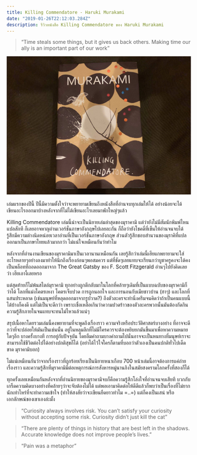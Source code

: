 ```yaml
---
title: Killing Commendatore - Haruki Murakami
date: "2019-01-26T22:12:03.284Z"
description: รีวิวหนังสือ Killing Commendatore ของ Haruki Murakami
---
```


>“Time steals some things, but it gives us back others. Making time our ally is an important part of our work”

![logo](./cover.jpg)

เล่มแรกของปีนี้ ปีนี้มีความตั้งใจว่าจะพยายามเขียนถึงหนังสือที่อ่านจบทุกเล่มให้ได้ อย่างน้อยจะได้เขียนอะไรออกมาบ้างหลังจากที่ไม่ได้เขียนอะไรเลยมาพักใหญ่ๆแล้ว
 

Killing Commendatore  เล่มนี้น่าจะเป็นนิยายเล่มล่าสุดของมุราคามิ แต่ว่ายังไม่มีสัมนักพิมพ์ไหนแปลสักที ก็เลยอาจหาญอ่านเวอร์ชั่นภาษาอังกฤษไปเลยละกัน ก็ถือว่ายังโชคดี่ที่เข็นให้อ่านจนจบได้ รู้สึกมีความต่างนิดหน่อยเวลาอ่านที่เป็นเวอร์ชั่นภาษาอังกฤษ ส่วนตัวรู้สึกชอบสำนวนของมุราคิที่แปลออกมาเป็นภาษาไทยแล้วมากกว่า ไม่แน่ใจเหมือนกันว่าทำไม

หลังจากที่อ่านงานเขียนของมุราคามิมาเป็นเวลานานเหมือนกัน เลยรู้สึกว่าเล่มนี้เฮียแกพยายามจะใส่อะไรหลายๆอย่างลงมาทำให้นึกถึงเรื่องก่อนๆพอสมควร แต่ที่ชัดๆเลยแทบจะเรียนกว่าบูชาครูคงจะได้คงเป็นพล็อทที่ถอดออกมาจาก The Great Gatsby ของ F. Scott Fitzgerald อ่านๆไปยังคิดเลยว่า เฮียเอางี้เลยหรอ

แต่สุดท้ายก็ไม่พ้นสไตล์มุราคามิ ทุกอย่างถูกตีกลับมาในโลกที่คล้ายๆเดิมที่เป็นแบบฉบับของมุราคามิก็ว่าได้ โลกที่แม่งโคตรเหงา โคตรเจ็บปวด การถูกนอกใจ และการนอนกับเมียชาวบ้าน (ฮาๆ)  และโลกที่แสนประหลาด (เช่นมนุษย์ที่หลุดออกมาจากรูปวาด?) ถึงตัวละครจะทำนิ่งครึมจนคิดว่าถ้าเป็นคนแบบนี้ได้บ้างก็คงดี แต่ไม่เป็นจะดีกว่า เพราะเชื่อเหลือเกินว่าความปวดร้าวของตัวละครพวกนั้นมันต้องกัดกินความรู้สึกภายในจนแทบจะทนไม่ไหวแล้วแน่ๆ

สรุปเนื้อหาโดยรวมเล่มนี้คงพยายามที่จะพูดถึงเรื่องราว ความจริงหรือประวัติศาสตร์บางอย่าง ที่อาจจะดีกว่าที่จะปล่อยให้มันเป็นเช่นนั้น อยู่ในหลุมลึกที่ไม่มีใครควรจะต้องหยิบยกมันขึ้นมาเพื่อหาความหมายใดๆอีก บางครั้งบางที การอยู่กับปัจจุบัน โดยลืมคำถามบางคำถามไปนั่นอาจจะเป็นหนทางที่มนุษย์เราจะสามารถใช้ชีวิตต่อไปได้อย่างปกติสุขก็ได้ (อย่าได้ไว้ใจใครก็ตามที่บอกว่าตัวเองเป็นคนปกติทั่วไปเด็ดขาด มุราคามิบอก) 

ไม่แน่เหมือนกันว่าจากเรื่องราวที่ถูกร้อยเรียงเป็นนิยายหนาเกือบ 700 หน้าเล่มนี้อาจต้องการแค่ถ่ายเรื่องราว และความรู้สึกที่มุราคามิมีต่อเหตุการณ์การสังหารหมู่นานกิงในสมัยสงครามโลกครั้งที่สองก็ได้

ทุกครั้งเลยเหมือนกันหลังจากที่อ่านนิยายของมุราคามิจบก็คือความรู้สึกโล่งใจที่อ่านจนจบเสียที บวกกับเกร็ดความคิดบางอย่างที่คล้ายๆว่าจะจับต้องไม่ได้ แต่พอเอามาคิดต่อให้ดีดีแล้วก็พบว่าเป็นเรื่องที่ไม่ยากนักเท่าไหร่ที่จะทำความเข้าใจ (ทำให้สงสัยว่าจะเขียนยืดยาวทำไม =..=)  แต่ก็คงเป็นเสน่ หรือเอกลักษณ์ของเขาเองล่ะมั้ง

>“Curiosity always involves risk. You can’t satisfy your curiosity without  accepting some risk. Curiosity didn’t just kill the cat”

>“There are plenty of things in history that are best left in the shadows. Accurate knowledge does not improve people’s lives.”

>“Pain was a metaphor”